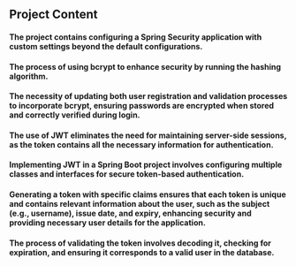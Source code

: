 ## Project Content
#### The project contains configuring a Spring Security application with custom settings beyond the default configurations.
#### The process of using bcrypt to enhance security by running the hashing algorithm.
#### The necessity of updating both user registration and validation processes to incorporate bcrypt, ensuring passwords are encrypted when stored and correctly verified during login.
#### The use of JWT eliminates the need for maintaining server-side sessions, as the token contains all the necessary information for authentication.
#### Implementing JWT in a Spring Boot project involves configuring multiple classes and interfaces for secure token-based authentication.
#### Generating a token with specific claims ensures that each token is unique and contains relevant information about the user, such as the subject (e.g., username), issue date, and expiry, enhancing security and providing necessary user details for the application.
#### The process of validating the token involves decoding it, checking for expiration, and ensuring it corresponds to a valid user in the database.
